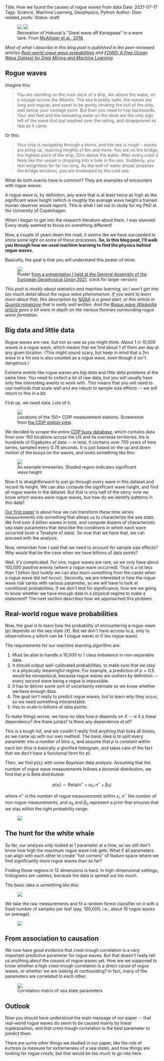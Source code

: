 Title: How we found the causes of rogue waves from data
Date: 2021-07-17
Tags: Science, Machine Learning, Geophysics, Python
Author: Dion
related_posts:
Status: draft

<figure>
    <img src="{static}/images/rogue-waves/hokusai.jpg" style="max-width: 250px; margin: 0;">
    <img src="{static}/images/rogue-waves/rogue.jpg" style="max-width: 250px; margin: 0;">
    <figcaption>Recreation of Hokusai's "Great wave off Kanagawa" in a wave tank. From <a href="https://www.cambridge.org/core/journals/journal-of-fluid-mechanics/article/laboratory-recreation-of-the-draupner-wave-and-the-role-of-breaking-in-crossing-seas/65EA3294DAFD97A50C8046140B45F759">McAllister et al., 2018</a>.</figcaption>
</figure>

*Most of what I describe in this blog post is published in the peer-reviewed articles [Real-world rogue wave probabilities](https://www.nature.com/articles/s41598-021-89359-1) and [FOWD: A Free Ocean Wave Dataset for Data Mining and Machine Learning](https://journals.ametsoc.org/view/journals/atot/aop/JTECH-D-20-0185.1/JTECH-D-20-0185.1.xml).*

## Rogue waves

Imagine this:

> You are standing on the main deck of a ship, 4m above the water, on a voyage across the Atlantic. The sea is pretty calm, the waves are long and regular, and seem to be gently stroking the hull of the ship, well below your vantage point. But then you need to hop backwards. Your wet feet and the retreating water on the deck are the only sign left of the wave that just washed over the railing, and disappeared as fast as it came.

Or this:

> Your ship is navigating through a storm, and the sea is rough - waves are piling up, reaching heights of 8m and more. You are on the bridge, the highest point of the ship, 20m above the water. After every crest it feels like the vessel is dropping into a hole in the sea. Suddenly, you feel weightless for far too long. As the wall of water ahead smashes the bridge windows, you are enveloped by the cold sea.

What do both events have in common? They are examples of encounters with *rogue waves*.

A rogue wave is, by definition, any wave that is at least twice as high as the significant wave height (which is roughly the average wave height a trained human observer would report). This is what I set out to study for my PhD at the University of Copenhagen.

When I began to get into the research literature about them, I was stunned: Every study seemed to focus on something different! 

Now, a couple of years down the road, it seems like we have succeeded to shine some light on some of these processes.
**So, in this blog post, I'll walk you through how we used machine learning to find the physics behind rogue waves.**

Basically, the goal is that you will understand this poster of mine:

<figure>
    <a href="{static}/images/rogue-waves/egu-rogue-wave-poster.png">
        <img src="{static}/images/rogue-waves/egu-rogue-wave-poster-thumbnail.png">
    </a>
    <figcaption>Poster <a href="https://meetingorganizer.copernicus.org/EGU21/EGU21-1189.html">from a presentation I held at the General Assembly of the European Geophysical Union 2021<a>. (click for larger version)</figcaption>
</figure>

*This post is mostly about statistics and machine learning, so I won't get into too much detail about the rogue wave phenomenon. If you want to learn more about that, this description by [NOAA](https://oceanservice.noaa.gov/facts/roguewaves.html) is a good start, or this article in [Quanta magazine](https://www.quantamagazine.org/the-grand-unified-theory-of-rogue-waves-20200205/) that is really well written. And the [Rogue wave Wikipedia article](https://en.wikipedia.org/wiki/Rogue_wave) goes a bit more in depth on the various theories surrounding rogue wave formation.*

## Big data and little data

Rogue waves are rare, but not as rare as you might think. About 1 in 10,000 waves is a rogue wave, which means that we find about 1 of them per day at any given location. (This might sound scary, but keep in mind that a 2m wave in a 1m sea is also counted as a rogue wave, even though it isn't dangerous.)

Extreme events like rogue waves are *big data* and *little data* problems at the same time. You need to collect a lot of raw data, but you will usually have only few interesting events to work with. This means that you will need to use methods that scale well *and* are robust to sample size effects -- we will return to this in a bit.

First up, we need data. Lots of it.

<figure>
    <img src="{static}/images/rogue-waves/cdip.png" style="max-width: 400px;">
    <figcaption>Locations of the 150+ CDIP measurement stations. Screenshot from <a href="https://cdip.ucsd.edu/m/deployment/station_view/">the CDIP station view</a>.</figcaption>
</figure>

We decided to scrape the entire [CDIP buoy database](https://cdip.ucsd.edu), which contains data from over 150 locations across the US and its overseas territories.  his is hundreds of Gigabytes of data -- in total, it contains over 700 years of time series, sampled every 0.78 seconds. It is just based on the up and down motion of the buoys on the waves, and looks something like this:

<figure>
    <img src="{static}/images/rogue-waves/timeseries.png" style="max-width: 250px;">
    <figcaption>An example timeseries. Shaded region indicates significant wave height.</figcaption>
</figure>

Now it is straightforward to just go through every wave in this dataset and record its height. We can also compute the significant wave height, and find all rogue waves in the dataset. But that is only half of the story: now we know which waves were rogue waves, but how do we identify patterns in this data?

[Our first paper](https://journals.ametsoc.org/view/journals/atot/aop/JTECH-D-20-0185.1/JTECH-D-20-0185.1.xml) is about how we can transform these time series measurements into something that allows us to characterize the sea state. We find over 4 billion waves in total, and compute dozens of characteristic sea state parameters that describe the conditions in which each wave occurred (over a Terabyte of data). So now that we have that, we can proceed with the analysis.

Now, remember how I said that we need to account for sample size effects? Why would that be the case when we have billions of data points?

Well, it's complicated. For one, rogue waves are rare, so we only have about 100,000 *positive* events (where a rogue wave occurred). That is a lot less than 1 billion (but luckily we can also learn something from the cases when a rogue wave did *not* occur). Secondly, we are interested in how the rogue wave risk varies with various parameter, so we will have to look at conditional probabilities. If we don't test for significance, how are we going to know whether we have enough data in a physical regime to make a statement? The next section describes how we approached this problem.


## Real-world rogue wave probabilities

Now, the goal is to learn how the probability of encountering a rogue wave ($p$) depends on the sea state ($X$). But we don't have access to $p$, only to observations $y$ which can be 1 (rogue wave) or 0 (no rogue wave). 

The requirements for our machine learning algorithm are:

1. Must be able to handle a 10,000 to 1 class imbalance in non-separable data.
2. It should output well-calibrated probabilities, to make sure that we stay in a physically meaningful regime. For example, a prediction of $p = 0.5$ would be nonsensical, because rogue waves are outliers by definition -- every second wave being a rogue is impossible.
3. It has to deliver some sort of uncertainty estimate so we know whether we have enough data.
4. The goal isn't really to predict rogue waves, but to learn *why* they occur, so we need something interpretable.
5. Has to scale to billions of data points.

To make things worse, we have no idea how $p$ depends on $X$ -- is it a linear dependency? Are there jumps? Is there any dependence at all?

This is a tough list, and we couldn't really find anything that ticks all boxes, so we came up with our own method. The basic idea is to split every parameter into a number of bins $x_i$, and assume that $p$ is constant within each bin (this is basically a glorified histogram, and takes care of the fact that we don't have a functional form for $p$). 

Then, we find $p(x_i)$ with some Bayesian data analysis. Assuming that the number of rogue wave measurements follows a binomial distribution, we find that $p$ is Beta distributed:

$$p(x_i) \sim \text{Beta}(n^+ + \alpha_0, n^- + \beta_0)$$

where $n^+$ is the number of rogue measurements within $x_i$, $n^-$ the number of non-rogue measurements, and $\alpha_0$ and $\beta_0$ represent a prior that ensures that we stay within the right probability range.

<figure>
    <img src="{static}/images/rogue-waves/pred-power-all-merged.png">
    <figcaption></figcaption>
</figure>

## The hunt for the white whale

So far, our analysis only looked at 1 parameter at a time, so we still don't know how high the maximum rogue wave risk gets. What if all parameters can align with each other to create "hot corners" of feature space where we find significantly more rogue waves than so far?

Finding these regions in 12 dimensions is hard. In high-dimensional settings, histograms are useless, because the data is spread out too much. 

The basic idea is something like this:

<figure style="max-width: 100%;">
    <img src="{static}/images/rogue-waves/clustering.png" style="max-width: 400px;">
    <figcaption></figcaption>
</figure>

We take the raw measurements and fit a random forest classifier on it with a fixed number of samples per leaf (say, 100,000, i.e., about 10 rogue waves on average). 

<figure style="max-width: 100%;">
    <img src="{static}/images/rogue-waves/cluster-kde-all.png">
    <figcaption></figcaption>
</figure>


## From association to causation

We now have good evidence that crest-trough correlation is a very important predictive parameter for rogue waves. But that doesn't really tell us anything about the *causes* of rogue waves yet. How are we supposed to know whether a high crest-trough correlation is a direct cause of rogue waves, or whether we are looking at confounding? In fact, many of the parameters are correlated to each other:

<figure>
    <img src="{static}/images/rogue-waves/correlation-matrix.png" style="max-width: 400px;">
    <figcaption>Correlation matrix of sea state parameters</figcaption>
</figure>



## Outlook

Now you should have understood the main message of our paper -- that real-world rogue waves do seem to be caused mainly by linear superposition, and that crest-trough correlation is the best parameter to predict them.

There are some other things we studied in our paper, like the role of kurtosis (a measure for extremeness of a sea state), and how things are looking for rogue *crests*, but that would be too much to go into here.
